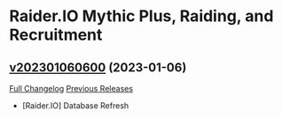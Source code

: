 # Raider.IO Mythic Plus, Raiding, and Recruitment

## [v202301060600](https://github.com/RaiderIO/raiderio-addon/tree/v202301060600) (2023-01-06)
[Full Changelog](https://github.com/RaiderIO/raiderio-addon/compare/v202301050600...v202301060600) [Previous Releases](https://github.com/RaiderIO/raiderio-addon/releases)

- [Raider.IO] Database Refresh  
